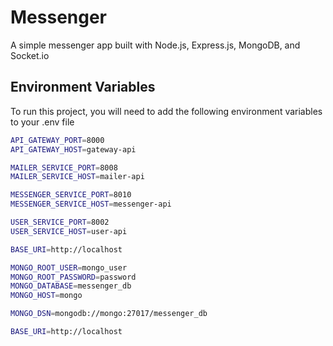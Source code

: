 # Messenger

A simple messenger app built with Node.js, Express.js, MongoDB, and Socket.io


## Environment Variables

To run this project, you will need to add the following environment variables to your .env file

```bash
API_GATEWAY_PORT=8000
API_GATEWAY_HOST=gateway-api

MAILER_SERVICE_PORT=8008
MAILER_SERVICE_HOST=mailer-api

MESSENGER_SERVICE_PORT=8010
MESSENGER_SERVICE_HOST=messenger-api

USER_SERVICE_PORT=8002
USER_SERVICE_HOST=user-api

BASE_URI=http://localhost

MONGO_ROOT_USER=mongo_user
MONGO_ROOT_PASSWORD=password
MONGO_DATABASE=messenger_db
MONGO_HOST=mongo

MONGO_DSN=mongodb://mongo:27017/messenger_db

BASE_URI=http://localhost
```